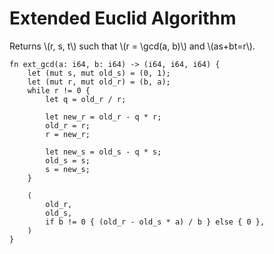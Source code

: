 # Extended Euclid Algorithm
Returns \\(r, s, t\\) such that \\(r = \gcd(a, b)\\) and \\(as+bt=r\\).
```rust,noplayground
fn ext_gcd(a: i64, b: i64) -> (i64, i64, i64) {
    let (mut s, mut old_s) = (0, 1);
    let (mut r, mut old_r) = (b, a);
    while r != 0 {
        let q = old_r / r;

        let new_r = old_r - q * r;
        old_r = r;
        r = new_r;

        let new_s = old_s - q * s;
        old_s = s;
        s = new_s;
    }

    (
        old_r,
        old_s,
        if b != 0 { (old_r - old_s * a) / b } else { 0 },
    )
}
```


